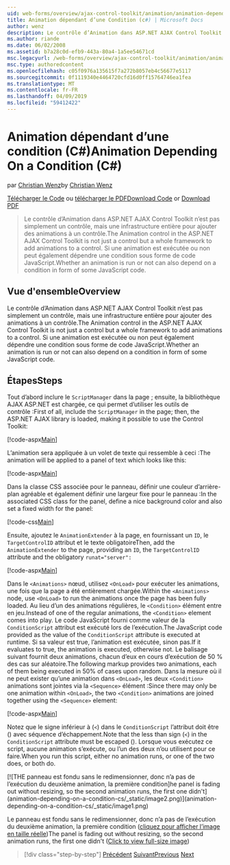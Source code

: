 ```yaml
---
uid: web-forms/overview/ajax-control-toolkit/animation/animation-depending-on-a-condition-cs
title: Animation dépendant d’une Condition (c#) | Microsoft Docs
author: wenz
description: Le contrôle d’Animation dans ASP.NET AJAX Control Toolkit n’est pas simplement un contrôle, mais une infrastructure entière pour ajouter des animations à un contrôle. Si une animation est...
ms.author: riande
ms.date: 06/02/2008
ms.assetid: b7a28c0d-efb9-443a-80a4-1a5ee54671cd
msc.legacyurl: /web-forms/overview/ajax-control-toolkit/animation/animation-depending-on-a-condition-cs
msc.type: authoredcontent
ms.openlocfilehash: c05f0976a135615f7a272b8057eb4c56677e5117
ms.sourcegitcommit: 0f1119340e4464720cfd16d0ff15764746ea1fea
ms.translationtype: MT
ms.contentlocale: fr-FR
ms.lasthandoff: 04/09/2019
ms.locfileid: "59412422"
---
```

# <a name="animation-depending-on-a-condition-c"></a><span data-ttu-id="05451-104">Animation dépendant d’une condition (C#)</span><span class="sxs-lookup"><span data-stu-id="05451-104">Animation Depending On a Condition (C#)</span></span>

<span data-ttu-id="05451-105">par [Christian Wenz](https://github.com/wenz)</span><span class="sxs-lookup"><span data-stu-id="05451-105">by [Christian Wenz](https://github.com/wenz)</span></span>

<span data-ttu-id="05451-106">[Télécharger le Code](http://download.microsoft.com/download/f/9/a/f9a26acd-8df4-4484-8a18-199e4598f411/Animation4.cs.zip) ou [télécharger le PDF](http://download.microsoft.com/download/6/7/1/6718d452-ff89-4d3f-a90e-c74ec2d636a3/animation4CS.pdf)</span><span class="sxs-lookup"><span data-stu-id="05451-106">[Download Code](http://download.microsoft.com/download/f/9/a/f9a26acd-8df4-4484-8a18-199e4598f411/Animation4.cs.zip) or [Download PDF](http://download.microsoft.com/download/6/7/1/6718d452-ff89-4d3f-a90e-c74ec2d636a3/animation4CS.pdf)</span></span>

> <span data-ttu-id="05451-107">Le contrôle d’Animation dans ASP.NET AJAX Control Toolkit n’est pas simplement un contrôle, mais une infrastructure entière pour ajouter des animations à un contrôle.</span><span class="sxs-lookup"><span data-stu-id="05451-107">The Animation control in the ASP.NET AJAX Control Toolkit is not just a control but a whole framework to add animations to a control.</span></span> <span data-ttu-id="05451-108">Si une animation est exécutée ou non peut également dépendre une condition sous forme de code JavaScript.</span><span class="sxs-lookup"><span data-stu-id="05451-108">Whether an animation is run or not can also depend on a condition in form of some JavaScript code.</span></span>


## <a name="overview"></a><span data-ttu-id="05451-109">Vue d'ensemble</span><span class="sxs-lookup"><span data-stu-id="05451-109">Overview</span></span>

<span data-ttu-id="05451-110">Le contrôle d’Animation dans ASP.NET AJAX Control Toolkit n’est pas simplement un contrôle, mais une infrastructure entière pour ajouter des animations à un contrôle.</span><span class="sxs-lookup"><span data-stu-id="05451-110">The Animation control in the ASP.NET AJAX Control Toolkit is not just a control but a whole framework to add animations to a control.</span></span> <span data-ttu-id="05451-111">Si une animation est exécutée ou non peut également dépendre une condition sous forme de code JavaScript.</span><span class="sxs-lookup"><span data-stu-id="05451-111">Whether an animation is run or not can also depend on a condition in form of some JavaScript code.</span></span>

## <a name="steps"></a><span data-ttu-id="05451-112">Étapes</span><span class="sxs-lookup"><span data-stu-id="05451-112">Steps</span></span>

<span data-ttu-id="05451-113">Tout d’abord inclure le `ScriptManager` dans la page ; ensuite, la bibliothèque AJAX ASP.NET est chargée, ce qui permet d’utiliser les outils de contrôle :</span><span class="sxs-lookup"><span data-stu-id="05451-113">First of all, include the `ScriptManager` in the page; then, the ASP.NET AJAX library is loaded, making it possible to use the Control Toolkit:</span></span>

[!code-aspx[Main](animation-depending-on-a-condition-cs/samples/sample1.aspx)]

<span data-ttu-id="05451-114">L’animation sera appliquée à un volet de texte qui ressemble à ceci :</span><span class="sxs-lookup"><span data-stu-id="05451-114">The animation will be applied to a panel of text which looks like this:</span></span>

[!code-aspx[Main](animation-depending-on-a-condition-cs/samples/sample2.aspx)]

<span data-ttu-id="05451-115">Dans la classe CSS associée pour le panneau, définir une couleur d’arrière-plan agréable et également définir une largeur fixe pour le panneau :</span><span class="sxs-lookup"><span data-stu-id="05451-115">In the associated CSS class for the panel, define a nice background color and also set a fixed width for the panel:</span></span>

[!code-css[Main](animation-depending-on-a-condition-cs/samples/sample3.css)]

<span data-ttu-id="05451-116">Ensuite, ajoutez le `AnimationExtender` à la page, en fournissant un `ID`, le `TargetControlID` attribut et le texte obligatoire</span><span class="sxs-lookup"><span data-stu-id="05451-116">Then, add the `AnimationExtender` to the page, providing an `ID`, the `TargetControlID` attribute and the obligatory</span></span> `runat="server":`

[!code-aspx[Main](animation-depending-on-a-condition-cs/samples/sample4.aspx)]

<span data-ttu-id="05451-117">Dans le `<Animations>` nœud, utilisez `<OnLoad>` pour exécuter les animations, une fois que la page a été entièrement chargée.</span><span class="sxs-lookup"><span data-stu-id="05451-117">Within the `<Animations>` node, use `<OnLoad>` to run the animations once the page has been fully loaded.</span></span> <span data-ttu-id="05451-118">Au lieu d’un des animations régulières, le `<Condition>` élément entre en jeu.</span><span class="sxs-lookup"><span data-stu-id="05451-118">Instead of one of the regular animations, the `<Condition>` element comes into play.</span></span> <span data-ttu-id="05451-119">Le code JavaScript fourni comme valeur de la `ConditionScript` attribut est exécuté lors de l’exécution.</span><span class="sxs-lookup"><span data-stu-id="05451-119">The JavaScript code provided as the value of the `ConditionScript` attribute is executed at runtime.</span></span> <span data-ttu-id="05451-120">Si sa valeur est true, l’animation est exécutée, sinon pas.</span><span class="sxs-lookup"><span data-stu-id="05451-120">If it evaluates to true, the animation is executed, otherwise not.</span></span> <span data-ttu-id="05451-121">Le balisage suivant fournit deux animations, chacun d’eux en cours d’exécution de 50 % des cas sur aléatoire.</span><span class="sxs-lookup"><span data-stu-id="05451-121">The following markup provides two animations, each of them being executed in 50% of cases upon random.</span></span> <span data-ttu-id="05451-122">Dans la mesure où il ne peut exister qu’une animation dans `<OnLoad>`, les deux `<Condition>` animations sont jointes via la `<Sequence>` élément :</span><span class="sxs-lookup"><span data-stu-id="05451-122">Since there may only be one animation within `<OnLoad>`, the two `<Condition>` animations are joined together using the `<Sequence>` element:</span></span>

[!code-aspx[Main](animation-depending-on-a-condition-cs/samples/sample5.aspx)]

<span data-ttu-id="05451-123">Notez que le signe inférieur à (`<`) dans le `ConditionScript` l’attribut doit être () avec séquence d’échappement.</span><span class="sxs-lookup"><span data-stu-id="05451-123">Note that the less than sign (`<`) in the `ConditionScript` attribute must be escaped ().</span></span> <span data-ttu-id="05451-124">Lorsque vous exécutez ce script, aucune animation s’exécute, ou l’un des deux n’ou utilisent pour ce faire.</span><span class="sxs-lookup"><span data-stu-id="05451-124">When you run this script, either no animation runs, or one of the two does, or both do.</span></span>


[![T<span data-ttu-id="05451-125">HE panneau est fondu sans le redimensionner, donc n’a pas de l’exécution du deuxième animation, la première condition]</span><span class="sxs-lookup"><span data-stu-id="05451-125">he panel is fading out without resizing, so the second animation runs, the first one didn't]</span></span>(animation-depending-on-a-condition-cs/_static/image2.png)](animation-depending-on-a-condition-cs/_static/image1.png)

<span data-ttu-id="05451-126">Le panneau est fondu sans le redimensionner, donc n’a pas de l’exécution du deuxième animation, la première condition ([cliquez pour afficher l’image en taille réelle](animation-depending-on-a-condition-cs/_static/image3.png))</span><span class="sxs-lookup"><span data-stu-id="05451-126">The panel is fading out without resizing, so the second animation runs, the first one didn't ([Click to view full-size image](animation-depending-on-a-condition-cs/_static/image3.png))</span></span>

> [!div class="step-by-step"]
> <span data-ttu-id="05451-127">[Précédent](executing-several-animations-after-each-other-cs.md)
> [Suivant](picking-one-animation-out-of-a-list-cs.md)</span><span class="sxs-lookup"><span data-stu-id="05451-127">[Previous](executing-several-animations-after-each-other-cs.md)
[Next](picking-one-animation-out-of-a-list-cs.md)</span></span>
